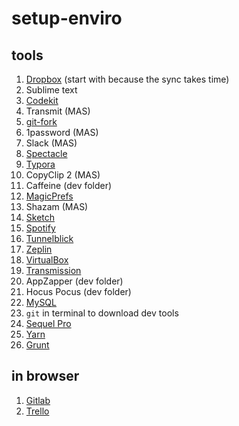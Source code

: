 # setup-enviro

## tools

1. [Dropbox](https://www.dropbox.com) (start with because the sync takes time)
2. Sublime text
3. [Codekit](https://codekitapp.com)
4. Transmit (MAS)
5. [git-fork](https://git-fork.com)
6. 1password (MAS)
7. Slack (MAS)
8. [Spectacle](https://www.spectacleapp.com)
9. [Typora](https://typora.io)
10. CopyClip 2 (MAS)
11. Caffeine (dev folder)
12. [MagicPrefs](http://magicprefs.com)
13. Shazam (MAS)
14. [Sketch](https://www.sketchapp.com)
15. [Spotify](https://www.spotify.com)
16. [Tunnelblick](https://tunnelblick.net)
17. [Zeplin](https://zeplin.io)
18. [VirtualBox](https://www.virtualbox.org)
19. [Transmission](https://transmissionbt.com)
20. AppZapper (dev folder)
22. Hocus Pocus (dev folder)
23. [MySQL](https://dev.mysql.com/downloads/mysql/)
24. ``git`` in terminal to download dev tools
25. [Sequel Pro](https://www.sequelpro.com)
26. [Yarn](https://yarnpkg.com)
27. [Grunt](https://gruntjs.com)

## in browser

1. [Gitlab](https://gitlab.com)
2. [Trello](https://trello.com)
